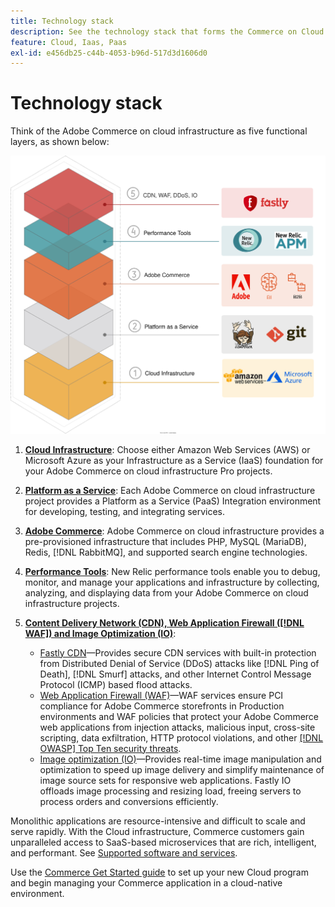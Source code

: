 ```yaml
---
title: Technology stack
description: See the technology stack that forms the Commerce on Cloud infrastructure.
feature: Cloud, Iaas, Paas
exl-id: e456db25-c44b-4053-b96d-517d3d1606d0
---
```

# Technology stack

Think of the Adobe Commerce on cloud infrastructure as five functional layers, as shown below:

![Cloud stack](../../assets/CloudStack.svg)

1. [**Cloud Infrastructure**](pro-architecture.md): Choose either Amazon Web Services (AWS) or Microsoft Azure as your Infrastructure as a Service (IaaS) foundation for your Adobe Commerce on cloud infrastructure Pro projects.
1. [**Platform as a Service**](cloud-architecture.md): Each Adobe Commerce on cloud infrastructure project provides a Platform as a Service (PaaS) Integration environment for developing, testing, and integrating services.
1. [**Adobe Commerce**](../project/overview.md): Adobe Commerce on cloud infrastructure provides a pre-provisioned infrastructure that includes PHP, MySQL (MariaDB), Redis, [!DNL RabbitMQ], and supported search engine technologies.
1. [**Performance Tools**](../monitor/new-relic-service.md): New Relic performance tools enable you to debug, monitor, and manage your applications and infrastructure by collecting, analyzing, and displaying data from your Adobe Commerce on cloud infrastructure projects.
1. [**Content Delivery Network (CDN), Web Application Firewall ([!DNL WAF]) and Image Optimization (IO)**](../cdn/fastly.md):

   * [Fastly CDN](../cdn/fastly.md#ddos-protection)—Provides secure CDN services with built-in protection from Distributed Denial of Service (DDoS) attacks like [!DNL Ping of Death], [!DNL Smurf] attacks, and other Internet Control Message Protocol (ICMP) based flood attacks.
   * [Web Application Firewall (WAF)](../cdn/fastly-waf-service.md)—WAF services ensure PCI compliance for Adobe Commerce storefronts in Production environments and WAF policies that protect your Adobe Commerce web applications from injection attacks, malicious input, cross-site scripting, data exfiltration, HTTP protocol violations, and other [[!DNL OWASP] Top Ten security threats](https://www.owasp.org/index.php/Top_Ten).
   * [Image optimization (IO)](../cdn/fastly-image-optimization.md)—Provides real-time image manipulation and optimization to speed up image delivery and simplify maintenance of image source sets for responsive web applications. Fastly IO offloads image processing and resizing load, freeing servers to process orders and conversions efficiently.

Monolithic applications are resource-intensive and difficult to scale and serve rapidly. With the Cloud infrastructure, Commerce customers gain unparalleled access to SaaS-based microservices that are rich, intelligent, and performant. See [Supported software and services](cloud-architecture.md#supported-software-and-services).

Use the [Commerce Get Started guide](../../get-started/overview.md) to set up your new Cloud program and begin managing your Commerce application in a cloud-native environment.
